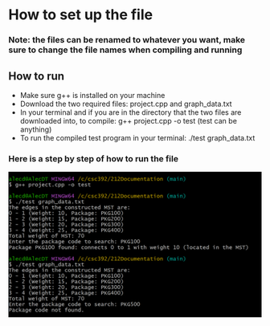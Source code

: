 # How to set up the file
### Note: the files can be renamed to whatever you want, make sure to change the file names when compiling and running
## How to run
- Make sure g++ is installed on your machine
- Download the two required files: project.cpp and graph_data.txt
- In your terminal and if you are in the directory that the two files are downloaded into, to compile: g++ project.cpp -o test (test can be anything)
- To run the compiled test program in your terminal: ./test graph_data.txt

### Here is a step by step of how to run the file
![code-example.png](https://github.com/alecdel/212Documentation/blob/main/warehouse-delivery-network/code-example.png)
